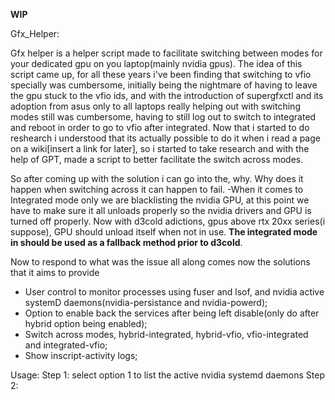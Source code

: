 **WIP**


Gfx_Helper:
 
Gfx helper is a helper script made to facilitate switching between modes for your dedicated gpu on you laptop(mainly nvidia gpus). The idea of this script came up, for all these years i've been finding that switching to
vfio specially was cumbersome, initially being the nightmare of having to leave the gpu stuck to the vfio ids, and with the introduction of supergfxctl and its adoption from asus only to all laptops really helping out 
with switching modes still was cumbersome, having to still log out to switch to integrated and reboot in order to go to vfio after integrated.
Now that i started to do reshearch i understood that its actually possible to do it when i read a page on a wiki[insert a link for later], so i started to take research and with the help of GPT, made a script to better
facilitate the switch across modes.

So after coming up with the solution i can go into the, why. Why does it happen when switching across it can happen to fail.
-When it comes to Integrated mode only we are blacklisting the nvidia GPU, at this point we have to make sure it all unloads properly so the nvidia drivers and GPU is turned off properly. Now with d3cold adictions, gpus 
above rtx 20xx series(i suppose), GPU should unload itself when not in use. **The integrated mode in should be used as a fallback method prior to d3cold**. 

Now to respond to what was the issue all along comes now the solutions that it aims to provide
- User control to monitor processes using fuser and lsof, and nvidia active systemD daemons(nvidia-persistance and nvidia-powerd);
- Option to enable back the services after being left disable(only do after hybrid option being enabled);
- Switch across modes, hybrid-integrated, hybrid-vfio, vfio-integrated and integrated-vfio;
- Show inscript-activity logs;

Usage:
Step 1: select option 1 to list the active nvidia systemd daemons
Step 2: 
